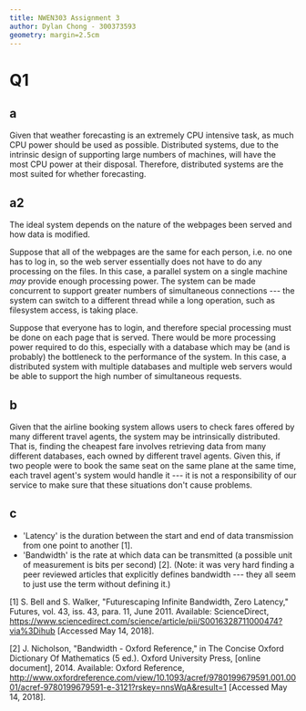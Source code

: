 ```yaml
---
title: NWEN303 Assignment 3
author: Dylan Chong - 300373593
geometry: margin=2.5cm
---
```


# Q1

## a

Given that weather forecasting is an extremely CPU intensive task, as much CPU
power should be used as possible. Distributed systems, due to the intrinsic
design of supporting large numbers of machines, will have the most CPU power at
their disposal. Therefore, distributed systems are the most suited for whether
forecasting.

## a2

The ideal system depends on the nature of the webpages been served and how data
is modified.

Suppose that all of the webpages are the same for each person, i.e. no one has
to log in, so the web server essentially does not have to do any processing on
the files. In this case, a parallel system on a single machine _may_ provide
enough processing power. The system can be made concurrent to support greater
numbers of simultaneous connections --- the system can switch to a different
thread while a long operation, such as filesystem access, is taking place.

Suppose that everyone has to login, and therefore special processing must be
done on each page that is served. There would be more processing power required
to do this, especially with a database which may be (and is probably) the
bottleneck to the performance of the system. In this case, a distributed system
with multiple databases and multiple web servers would be able to support the
high number of simultaneous requests.

## b

Given that the airline booking system allows users to check fares offered by
many different travel agents, the system may be intrinsically distributed. That
is, finding the cheapest fare involves retrieving data from many different
databases, each owned by different travel agents. Given this, if two people
were to book the same seat on the same plane at the same time, each travel
agent's system would handle it --- it is not a responsibility of our service to
make sure that these situations don't cause problems.

## c

- 'Latency' is the duration between the start and end of data transmission from
one point to another [1].
- 'Bandwidth' is the rate at which data can be transmitted (a possible unit of
measurement is bits per second) [2]. (Note: it was very hard finding a peer
reviewed articles that explicitly defines bandwidth --- they all seem to just
use the term without defining it.)

[1]
S. Bell and S. Walker,
"Futurescaping Infinite Bandwidth, Zero Latency,"
Futures, vol. 43, iss. 43, para. 11,
June 2011.
Available: ScienceDirect, https://www.sciencedirect.com/science/article/pii/S0016328711000474?via%3Dihub
[Accessed May 14, 2018].

<!-- M. T. Kimour and D. Meslati, “Deriving objects from use cases in real-time -->
<!-- embedded systems,” Information and Software Technology, vol. 47, no. 8, p. 533, -->
<!-- June 2005. [Abstract]. Ava ilable: ProQuest, http://www.umi.com/proquest/. -->
<!-- [Accessed November 12, 2007]. -->

[2]
J. Nicholson,
"Bandwidth - Oxford Reference,"
in The Concise Oxford Dictionary Of Mathematics (5 ed.).
Oxford University Press,
[online document],
2014.
Available: Oxford Reference,
http://www.oxfordreference.com/view/10.1093/acref/9780199679591.001.0001/acref-9780199679591-e-3121?rskey=nnsWqA&result=1
[Accessed May 14, 2018].

<!-- D. Ince, “Acoustic coupler,” in A Dictionary of the Internet. Oxford University -->
<!-- Press, [online document ], 2001. Available: Oxford Reference Online, -->
<!-- http://www.oxfordreference.com [Accessed: May 24, 2007]. -->
